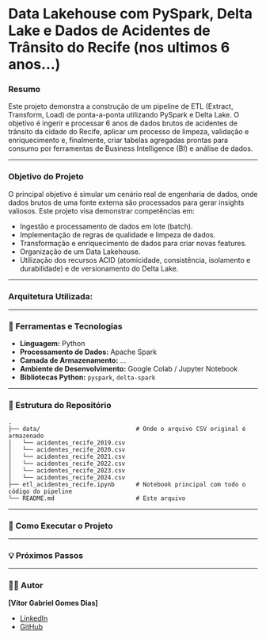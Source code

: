 # Data Lakehouse com PySpark, Delta Lake e Dados de Acidentes de Trânsito do Recife (nos ultimos 6 anos...)

### Resumo

Este projeto demonstra a construção de um pipeline de ETL (Extract, Transform, Load) de ponta-a-ponta utilizando PySpark e Delta Lake. O objetivo é ingerir e processar 6 anos de dados brutos de acidentes de trânsito da cidade do Recife, aplicar um processo de limpeza, validação e enriquecimento e, finalmente, criar tabelas agregadas prontas para consumo por ferramentas de Business Intelligence (BI) e análise de dados.

-----

### Objetivo do Projeto

O principal objetivo é simular um cenário real de engenharia de dados, onde dados brutos de uma fonte externa são processados para gerar insights valiosos. Este projeto visa demonstrar competências em:

  * Ingestão e processamento de dados em lote (batch).
  * Implementação de regras de qualidade e limpeza de dados.
  * Transformação e enriquecimento de dados para criar novas features.
  * Organização de um Data Lakehouse.
  * Utilização dos recursos ACID (atomicidade, consistência, isolamento e durabilidade) e de versionamento do Delta Lake.

-----

### Arquitetura Utilizada: 

-----

### 🔨 Ferramentas e Tecnologias

  * **Linguagem:** Python
  * **Processamento de Dados:** Apache Spark
  * **Camada de Armazenamento:** ...
  * **Ambiente de Desenvolvimento:** Google Colab / Jupyter Notebook
  * **Bibliotecas Python:** `pyspark`, `delta-spark`

-----

### 📂 Estrutura do Repositório

```
.
├── data/                   		# Onde o arquivo CSV original é armazenado
│   └── acidentes_recife_2019.csv
│   └── acidentes_recife_2020.csv
│   └── acidentes_recife_2021.csv
│   └── acidentes_recife_2022.csv
│   └── acidentes_recife_2023.csv
│   └── acidentes_recife_2024.csv
├── etl_acidentes_recife.ipynb  	# Notebook principal com todo o código do pipeline
└── README.md               		# Este arquivo
```

-----

### 🚀 Como Executar o Projeto

-----

### 💡 Próximos Passos

-----

### 👨‍💻 Autor

**[Vítor Gabriel Gomes Dias]**

  * [LinkedIn](https://www.linkedin.com/in/vggd/)
  * [GitHub](https://github.com/vggd18)